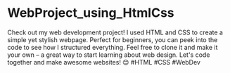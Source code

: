 # WebProject_using_HtmlCss
Check out my  web development project!  I used HTML and CSS to create a simple yet stylish webpage. Perfect for beginners, you can peek into the code to see how I structured everything. Feel free to clone it and make it your own – a great way to start learning about web design. Let's code together and make awesome websites! 😊 #HTML #CSS #WebDev
